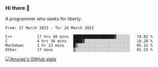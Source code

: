 ### Hi there 👋

<!--
**shejialuo/shejialuo** is a ✨ _special_ ✨ repository because its `README.md` (this file) appears on your GitHub profile.

Here are some ideas to get you started:

- 🔭 I’m currently working on ...
- 🌱 I’m currently learning ...
- 👯 I’m looking to collaborate on ...
- 🤔 I’m looking for help with ...
- 💬 Ask me about ...
- 📫 How to reach me: ...
- 😄 Pronouns: ...
- ⚡ Fun fact: ...
-->

A programmer who seeks for liberty.

<!--START_SECTION:waka-->

```text
From: 17 March 2023 - To: 24 March 2023

C++           17 hrs 40 mins  ██████████████████▓░░░░░░   74.02 %
C             4 hrs 36 mins   ████▓░░░░░░░░░░░░░░░░░░░░   19.28 %
Markdown      1 hr 13 mins    █▒░░░░░░░░░░░░░░░░░░░░░░░   05.12 %
Other         17 mins         ▒░░░░░░░░░░░░░░░░░░░░░░░░   01.23 %
```

<!--END_SECTION:waka-->

[![Anurag's GitHub stats](https://github-readme-stats.vercel.app/api?username=shejialuo&show_icons=true&theme=dracula)](https://github.com/anuraghazra/github-readme-stats)
